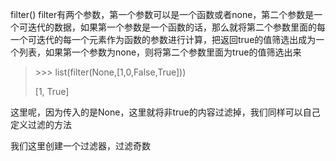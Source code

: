 filter\(\)
filter有两个参数，第一个参数可以是一个函数或者none，第二个参数是一个可迭代的数据，如果第一个参数是一个函数的话，那么就将第二个参数里面的每一个可迭代的每一个元素作为函数的参数进行计算，把返回true的值筛选出成为一个列表，如果第一个参数为none，则将第二个参数里面为true的值筛选出来

> &gt;&gt;&gt; list\(filter\(None,\[1,0,False,True\]\)\)
> 
> \[1, True\]

这里呢，因为传入的是None，这里就将非true的内容过滤掉，我们同样可以自己定义过滤的方法

我们这里创建一个过滤器，过滤奇数



